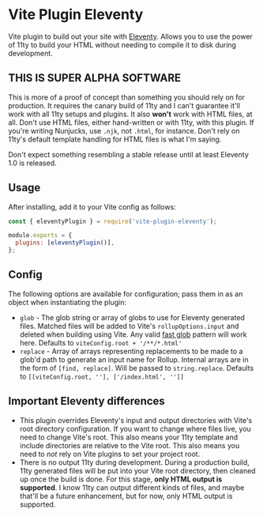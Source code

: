 # Vite Plugin Eleventy

Vite plugin to build out your site with [Eleventy](http://11ty.io/). Allows you to use the power of 11ty to build your HTML without needing to compile it to disk during development.

## THIS IS SUPER ALPHA SOFTWARE

This is more of a proof of concept than something you should rely on for production. It requires the canary build of 11ty and I can't guarantee it'll work with all 11ty setups and plugins. It also **won't** work with HTML files, at all. Don't use HTML files, either hand-written or with 11ty, with this plugin. If you're writing Nunjucks, use `.njk`, not `.html`, for instance. Don't rely on 11ty's default template handling for HTML files is what I'm saying.

Don't expect something resembling a stable release until at least Eleventy 1.0 is released.

## Usage

After installing, add it to your Vite config as follows:

```js
const { eleventyPlugin } = require('vite-plugin-eleventy');

module.exports = {
  plugins: [eleventyPlugin()],
};
```

## Config

The following options are available for configuration; pass them in as an object when instantiating the plugin:

- `glob` - The glob string or array of globs to use for Eleventy generated files. Matched files will be added to Vite's `rollupOptions.input` and deleted when building using Vite. Any valid [fast glob](https://www.npmjs.com/package/fast-glob) pattern will work here. Defaults to `viteConfig.root + '/**/*.html'`
- `replace` - Array of arrays representing replacements to be made to a glob'd path to generate an input name for Rollup. Internal arrays are in the form of `[find, replace]`. Will be passed to `string.replace`. Defaults to `[[viteConfig.root, ''], ['/index.html', '']]`

## Important Eleventy differences

- This plugin overrides Eleventy's input and output directories with Vite's root directory configuration. If you want to change where files live, you need to change Vite's root. This also means your 11ty template and include directories are relative to the Vite root. This also means you need to _not_ rely on Vite plugins to set your project root.
- There is no output 11ty during development. During a production build, 11ty generated files will be put into your Vite root directory, then cleaned up once the build is done. For this stage, **only HTML output is supported**. I know 11ty can output different kinds of files, and maybe that'll be a future enhancement, but for now, only HTML output is supported.
